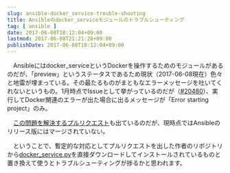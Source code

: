 ```yaml
---
slug: ansible-docker_service-trouble-shooting
title: Ansibleのdocker_serviceモジュールのトラブルシューティング
tag: [ ansible ]
date: 2017-06-08T18:12:04+09:00
lastmod: 2017-06-08T21:21:28+09:00
publishDate: 2017-06-08T18:12:04+09:00
---
```


　Ansibleにはdocker_serviceというDockerを操作するためのモジュールがあるのだが、「preview」というステータスであるため現状（2017-06-08現在）色々と地雷が埋まっている。その最たるものがまともなエラーメッセージを吐いてくれないというもの。1月時点でIssueとして挙がっているのだが（[#20480](https://github.com/ansible/ansible/issues/20480)）、実行してDocker関連のエラーが出た場合に出るメッセージが「Error starting project」のみ。

　[この問題を解決するプルリクエスト](https://github.com/ansible/ansible/pull/20510)も出ているのだが、現時点ではAnsibleのリリース版にはマージされていない。

　ということで、暫定的な対応としてプルリクエストを出した作者のリポジトリから[docker_service.py](https://github.com/shabble/ansible/blob/bug/docker_service_stderr3/lib/ansible/modules/cloud/docker/docker_service.py)を直接ダウンロードしてインストールされているものと置き換えて使うとトラブルシューティングが捗るかと思われます。

